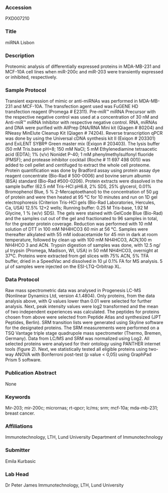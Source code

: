 ### Accession
PXD007210

### Title
miRNA Lisbon

### Description
Proteomic analysis of differentially expressed proteins in MDA-MB-231 and MCF-10A cell lines when miR-200c and miR-203 were transiently expressed or inhibited, respectively.

### Sample Protocol
Transient expression of mimic or anti-miRNAs was performed in MDA-MB-231 and MCF-10A. The transfection agent used was FuGENE HD transfection reagent (Promega # E2311). Pre-miR™ miRNA Precursor with the respective negative control was used at a concentration of 30 nM and Anti-miR™ miRNA Inhibitor with respective negative control. RNA, miRNAs and DNA were purified with AllPrep DNA/RNA Mini kit (Qiagen # 80204) and RNeasy MinElute Cleanup Kit (Qiagen # 74204).  Reverse transcription qPCR was done by using the Universal cDNA synthesis kit II (Exiqon # 203301) and ExiLENT SYBR® Green master mix (Exiqon # 203403). The lysis buffer (50 mM Tris.base pH=8; 150 mM NaCl; 5 mM Ethylenediamine tetraacetic acid (EDTA); 1% (v/v) Nonidet P-40; 1 mM phenylmethylsulfonyl fluoride (PMSF); and protease inhibitor cocktail (Roche # 11 697 498 001))  was added to cell pellet and centifuged to extract the whole cell proteome. Protein quantification was done by Bradford assay using protein assay dye reagent concentrate (Bio-Rad # 500-0006) and bovine serum albumin (BSA) standard (Bio-Rad #500-0206).  Protein extracts were dissolved in the sample buffer (62.5 mM Tris-HCl pH6.8, 2% SDS, 25% glycerol, 0.01% Bromophenol Blue, 5 % 2-Mercaptoethanol) to the concentration of 50 μg of protein and were then heated at 95 °C for 10 minutes and run on 1D gel electrophoresis (Criterion Tris-HCl gels (Bio-Rad Laboratories, Hercules, Ca, USA) 12.5% 12+2 wells; Running buffer: 0.25 M Tris-base, 1.92 M Glycine, 1 % (w/v) SDS). The gels were stained with GelCode Blue (Bio-Rad) and the samples cut out of the gel and fractionated to 96 samples in total, for the greater protein coverage. Reduction was performed with 10 mM solution of DTT in 100 mM NH4HCO3 60 min at 56 °C. Samples were thereafter alkylated with 55 mM iodoacetamide for 45 min in dark at room temperature, followed by clean up with 100 mM NH4HCO3, ACN,100 m NH4HCO 3 and ACN. Trypsin digestion of samples was done, with 12.5 ng/µl trypsin (Promega, Madison, WI, USA) in 50 mM NH4HCO3, overnight at 37°C. Proteins were extracted from gel slices with 75% ACN, 5% TFA buffer, dried in a SpeedVac and dissolved in 10 µl 0.1% FA for MS analysis. 5 μl of samples were injected on the ESI-LTQ-Orbitrap XL.

### Data Protocol
Raw mass spectrometric data was analysed in Progenesis LC-MS (Nonlinear Dynamics Ltd, version 4.1.4804).  Only proteins, from the data analysis above, with Q values lower than 0.01 were selected for further analysis.  Next, peak intensity values were log2 transformed and the mean of two independent experiences was calculated.  The peptides for proteins chosen from above were selected from Peptide Atlas and synthesized (JPT Peptides, Berlin).  SRM transition lists were generated using Skyline software for the designated proteins. The SRM measurements were performed on a TSQ Vantage triple stage quadrupole mass spectrometer (Thermo, Bremen, Germany). Data from LC/MS and SRM was normalized using Log2. All selected proteins were analysed for their ontology using PANTHER internet tools (figure 2). Next, we statistically tested all eligible proteins using two-way ANOVA with Bonferroni post-test (p value < 0,05) using GraphPad Prism 5 software.

### Publication Abstract
None

### Keywords
Mir-203; mir-200c; micrornas; rt-qpcr; lc/ms; srm; mcf-10a; mda-mb-231; breast cancer.

### Affiliations
Immunotechnology, LTH, Lund University
Department of Immunotechnology

### Submitter
Emila Kurbasic

### Lab Head
Dr Peter James
Immunotechnology, LTH, Lund University


